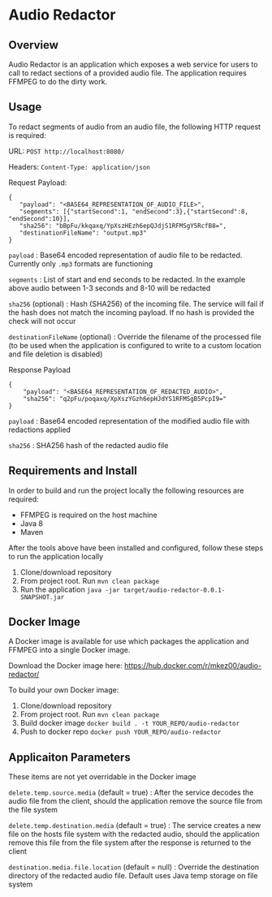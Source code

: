 Audio Redactor
=

Overview
-

Audio Redactor is an application which exposes a web service for users to call to redact sections of a provided audio file.  The application requires FFMPEG to do the dirty work.

Usage
-

To redact segments of audio from an audio file, the following HTTP request is required:

URL: `POST http://localhost:8080/`

Headers: `Content-Type: application/json`

Request Payload:

```
{
   "payload": "<BASE64_REPRESENTATION_OF_AUDIO_FILE>",
   "segments": [{"startSecond":1, "endSecond":3},{"startSecond":8, "endSecond":10}],
   "sha256": "bBpFu/kkqaxq/YpXszHEzh6epQJdjS1RFMSgY5RcfB8=",
   "destinationFileName": "output.mp3"
}
```

`payload` : Base64 encoded representation of audio file to be redacted.  Currently only `.mp3` formats are functioning

`segments` : List of start and end seconds to be redacted.  In the example above audio between 1-3 seconds and 8-10 will be redacted

`sha256` (optional) : Hash (SHA256) of the incoming file.  The service will fail if the hash does not match the incoming payload.  If no hash is provided the check will not occur

`destinationFileName` (optional) : Override the filename of the processed file (to be used when the application is configured to write to a custom location and file deletion is disabled)

Response Payload

```
{
    "payload": "<BASE64_REPRESENTATION_OF_REDACTED_AUDIO>",
    "sha256": "q2pFu/poqaxq/XpXszYGzh6epHJdYS1RFMSgB5PcpI9="
}
```

`payload` : Base64 encoded representation of the modified audio file with redactions applied

`sha256` : SHA256 hash of the redacted audio file

Requirements and Install
-

In order to build and run the project locally the following resources are required:

- FFMPEG is required on the host machine
- Java 8
- Maven

After the tools above have been installed and configured, follow these steps to run the application locally

1. Clone/download repository
2. From project root.  Run `mvn clean package`
3. Run the application `java -jar target/audio-redactor-0.0.1-SNAPSHOT.jar`

Docker Image
-

A Docker image is available for use which packages the application and FFMPEG into a single Docker image.

Download the Docker image here: https://hub.docker.com/r/mkez00/audio-redactor/

To build your own Docker image:

1. Clone/download repository
2. From project root.  Run `mvn clean package`
3. Build docker image `docker build . -t YOUR_REPO/audio-redactor`
4. Push to docker repo `docker push YOUR_REPO/audio-redactor`


Applicaiton Parameters
-

These items are not yet overridable in the Docker image 

`delete.temp.source.media` (default = true) : After the service decodes the audio file from the client, should the application remove the source file from the file system

`delete.temp.destination.media` (default = true) : The service creates a new file on the hosts file system with the redacted audio, should the application remove this file from the file system after the response is returned to the client

`destination.media.file.location` (default = null) : Override the destination directory of the redacted audio file.  Default uses Java temp storage on file system


